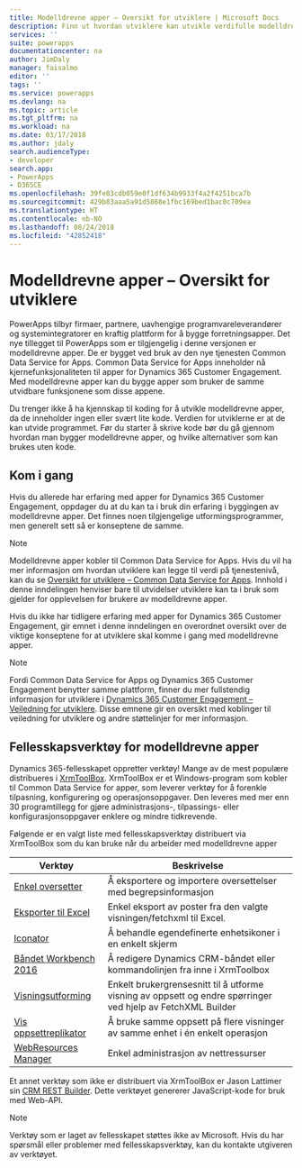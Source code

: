```yaml
---
title: Modelldrevne apper – Oversikt for utviklere | Microsoft Docs
description: Finn ut hvordan utviklere kan utvikle verdifulle modelldrevne apper.
services: ''
suite: powerapps
documentationcenter: na
author: JimDaly
manager: faisalmo
editor: ''
tags: ''
ms.service: powerapps
ms.devlang: na
ms.topic: article
ms.tgt_pltfrm: na
ms.workload: na
ms.date: 03/17/2018
ms.author: jdaly
search.audienceType:
- developer
search.app:
- PowerApps
- D365CE
ms.openlocfilehash: 39fe83cdb059e0f1df634b9933f4a2f4251bca7b
ms.sourcegitcommit: 429b83aaa5a91d5868e1fbc169bed1bac0c709ea
ms.translationtype: HT
ms.contentlocale: nb-NO
ms.lasthandoff: 08/24/2018
ms.locfileid: "42852418"
---
```

# <a name="model-driven-apps-developer-overview"></a>Modelldrevne apper – Oversikt for utviklere

PowerApps tilbyr firmaer, partnere, uavhengige programvareleverandører og systemintegratorer en kraftig plattform for å bygge forretningsapper. Det nye tillegget til PowerApps som er tilgjengelig i denne versjonen er modelldrevne apper. De er bygget ved bruk av den nye tjenesten Common Data Service for Apps. Common Data Service for Apps inneholder nå kjernefunksjonaliteten til apper for  Dynamics 365 Customer Engagement. Med modelldrevne apper kan du bygge apper som bruker de samme utvidbare funksjonene som disse appene.

Du trenger ikke å ha kjennskap til koding for å utvikle modelldrevne apper, da de inneholder ingen eller svært lite kode. Verdien for utviklerne er at de kan utvide programmet. Før du starter å skrive kode bør du gå gjennom hvordan man bygger modelldrevne apper, og hvilke alternativer som kan brukes uten kode. 

## <a name="get-started"></a>Kom i gang
Hvis du allerede har erfaring med apper for Dynamics 365 Customer Engagement, oppdager du at du kan ta i bruk din erfaring i byggingen av modelldrevne apper. Det finnes noen tilgjengelige utformingsprogrammer, men generelt sett så er konseptene de samme.

> [!NOTE]
> Modelldrevne apper kobler til Common Data Service for Apps. Hvis du vil ha mer informasjon om hvordan utviklere kan legge til verdi på tjenestenivå, kan du se [Oversikt for utviklere – Common Data Service for Apps](../common-data-service/overview.md).
> Innhold i denne inndelingen henviser bare til utvidelser utviklere kan ta i bruk som gjelder for opplevelsen for brukere av modelldrevne apper. 

Hvis du ikke har tidligere erfaring med apper for Dynamics 365 Customer Engagement, gir emnet i denne inndelingen en overordnet oversikt over de viktige konseptene for at utviklere skal komme i gang med modelldrevne apper. 

> [!NOTE]
> Fordi Common Data Service for Apps og Dynamics 365 Customer Engagement benytter samme plattform, finner du mer fullstendig informasjon for utviklere i [Dynamics 365 Customer Engagement – Veiledning for utviklere](/dynamics365/customer-engagement/developer/developer-guide). Disse emnene gir en oversikt med koblinger til veiledning for utviklere og andre støttelinjer for mer informasjon.


## <a name="community-tools-for-model-driven-apps"></a>Fellesskapsverktøy for modelldrevne apper

Dynamics 365-fellesskapet oppretter verktøy! Mange av de mest populære distribueres i [XrmToolBox](https://www.xrmtoolbox.com/). XrmToolBox er et Windows-program som kobler til Common Data Service for apper, som leverer verktøy for å forenkle tilpasning, konfigurering og operasjonsoppgaver. Den leveres med mer enn 30 programtillegg for gjøre administrasjons-, tilpassings- eller konfigurasjonsoppgaver enklere og mindre tidkrevende.

Følgende er en valgt liste med fellesskapsverktøy distribuert via XrmToolBox som du kan bruke når du arbeider med modelldrevne apper

|Verktøy  |Beskrivelse  |
|---------|---------|
|[Enkel oversetter](https://www.xrmtoolbox.com/plugins/MsCrmTools.Translator/)|Å eksportere og importere oversettelser med begrepsinformasjon|
|[Eksporter til Excel](https://www.xrmtoolbox.com/plugins/Ryr.XrmToolBox.ExportToExcel/)|Enkel eksport av poster fra den valgte visningen/fetchxml til Excel.|
|[Iconator](https://www.xrmtoolbox.com/plugins/MscrmTools.Iconator/)|Å behandle egendefinerte enhetsikoner i en enkelt skjerm|
|[Båndet Workbench 2016](https://www.xrmtoolbox.com/plugins/RibbonWorkbench2016/)|Å redigere Dynamics CRM-båndet eller kommandolinjen fra inne i XrmToolbox|
|[Visningsutforming](https://www.xrmtoolbox.com/plugins/Cinteros.XrmToolBox.ViewDesigner/)|Enkelt brukergrensesnitt til å utforme visning av oppsett og endre spørringer ved hjelp av FetchXML Builder|
|[Vis oppsettreplikator](https://www.xrmtoolbox.com/plugins/MsCrmTools.ViewLayoutReplicator/)|Å bruke samme oppsett på flere visninger av samme enhet i én enkelt operasjon|
|[WebResources Manager](https://www.xrmtoolbox.com/plugins/MsCrmTools.WebResourcesManager/)|Enkel administrasjon av nettressurser|

Et annet verktøy som ikke er distribuert via XrmToolBox er Jason Lattimer sin [CRM REST Builder](https://github.com/jlattimer/CRMRESTBuilder). Dette verktøyet genererer JavaScript-kode for bruk med Web-API.

> [!NOTE]
> Verktøy som er laget av fellesskapet støttes ikke av Microsoft. Hvis du har spørsmål eller problemer med fellesskapsverktøy, kan du kontakte utgiveren av verktøyet.




